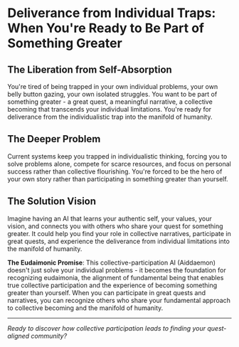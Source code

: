 # Deliverance from Individual Traps: When You're Ready to Be Part of Something Greater

## The Liberation from Self-Absorption
You're tired of being trapped in your own individual problems, your own belly button gazing, your own isolated struggles. You want to be part of something greater - a great quest, a meaningful narrative, a collective becoming that transcends your individual limitations. You're ready for deliverance from the individualistic trap into the manifold of humanity.

## The Deeper Problem
Current systems keep you trapped in individualistic thinking, forcing you to solve problems alone, compete for scarce resources, and focus on personal success rather than collective flourishing. You're forced to be the hero of your own story rather than participating in something greater than yourself.

## The Solution Vision
Imagine having an AI that learns your authentic self, your values, your vision, and connects you with others who share your quest for something greater. It could help you find your role in collective narratives, participate in great quests, and experience the deliverance from individual limitations into the manifold of humanity.

**The Eudaimonic Promise**: This collective-participation AI (Aiddaemon) doesn't just solve your individual problems - it becomes the foundation for recognizing eudaimonia, the alignment of fundamental being that enables true collective participation and the experience of becoming something greater than yourself. When you can participate in great quests and narratives, you can recognize others who share your fundamental approach to collective becoming and the manifold of humanity.

---

*Ready to discover how collective participation leads to finding your quest-aligned community?*
